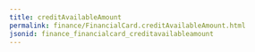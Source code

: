 ```yaml
---
title: creditAvailableAmount
permalink: finance/FinancialCard.creditAvailableAmount.html
jsonid: finance_financialcard_creditavailableamount
---
```

